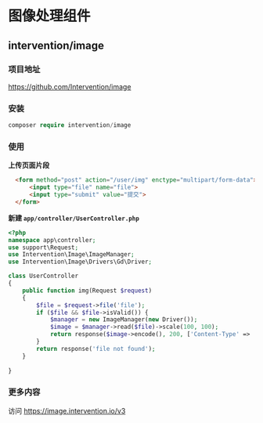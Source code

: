 # 图像处理组件

## intervention/image

### 项目地址

https://github.com/Intervention/image
  
### 安装
 
```php
composer require intervention/image
```
  
### 使用

**上传页面片段**

```html
  <form method="post" action="/user/img" enctype="multipart/form-data">
      <input type="file" name="file">
      <input type="submit" value="提交">
  </form>
```

**新建 `app/controller/UserController.php`**

```php
<?php
namespace app\controller;
use support\Request;
use Intervention\Image\ImageManager;
use Intervention\Image\Drivers\Gd\Driver;

class UserController
{
    public function img(Request $request)
    {
        $file = $request->file('file');
        if ($file && $file->isValid()) {
            $manager = new ImageManager(new Driver());
            $image = $manager->read($file)->scale(100, 100);
            return response($image->encode(), 200, ['Content-Type' => 'image/png']);
        }
        return response('file not found');
    }
    
}
```

### 更多内容

访问 https://image.intervention.io/v3
  

